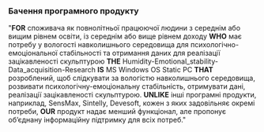### Бачення програмного продукту
"**FOR** споживача як повнолітньої працюючої людини з середнім або вищим рівнем освіти, із середнім або вище рівнем доходу **WHO** має потребу у вологості навколишнього середовища для психологічно-емоціональної стабільності та отримання даних для реалізації зацікавленості скульптурою **THE** Humidity-Emotional_stability-Data_acquisition-Research **IS** MS Windows OS Static PC **THAT** розроблений, щоб слідкувати за вологістю навколишнього середовища, розвивати психологічну-емоціональну стабільність, отримувати дані, реалізації зацікавленості скульптурою. **UNLIKE** інші програмні продукти, наприклад, SensMax, Sintelly, Devesoft, кожен з яких задовільняє окремі потреби, **OUR** продукт надає менший функціонал, але пропонує обʼєднану інформаційну підтримку для всіх потреб."
